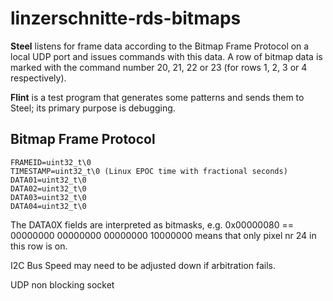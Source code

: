 linzerschnitte-rds-bitmaps
==============================

**Steel** listens for frame data according to the Bitmap Frame Protocol on a local UDP port and issues commands with this data. A row of bitmap data is marked with the command number 20, 21, 22 or 23 (for rows 1, 2, 3 or 4 respectively).

**Flint** is a test program that generates some patterns and sends them to Steel; its primary purpose is debugging.

## Bitmap Frame Protocol

    FRAMEID=uint32_t\0
    TIMESTAMP=uint32_t\0 (Linux EPOC time with fractional seconds)
    DATA01=uint32_t\0
    DATA02=uint32_t\0
    DATA03=uint32_t\0
    DATA04=uint32_t\0

The DATA0X fields are interpreted as bitmasks, e.g. 0x00000080 == 00000000 00000000 00000000 10000000 means that only pixel nr 24 in this row is on.


I2C Bus Speed may need to be adjusted down if arbitration fails.


UDP non blocking socket
